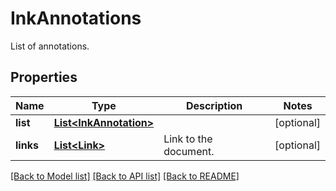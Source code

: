 
# InkAnnotations
List of annotations.

## Properties
Name | Type | Description | Notes
------------ | ------------- | ------------- | -------------
**list** | [**List&lt;InkAnnotation&gt;**](InkAnnotation.md) |  | [optional]
**links** | [**List&lt;Link&gt;**](Link.md) | Link to the document. | [optional]


[[Back to Model list]](../README.md#documentation-for-models) [[Back to API list]](../README.md#documentation-for-api-endpoints) [[Back to README]](../README.md)


